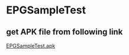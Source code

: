 # EPGSampleTest

## get APK file from following link
[EPGSampleTest.apk](https://github.com/kumarjadhav/EPGSampleTest/blob/master/EPGSampleTest.apk)

